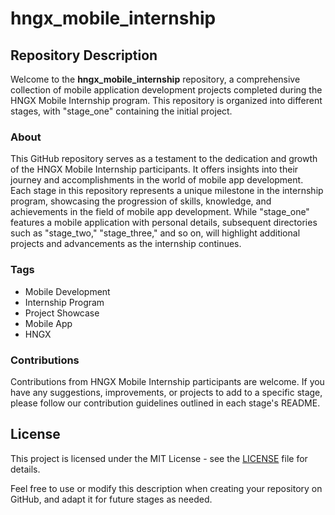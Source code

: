 # hngx_mobile_internship

## Repository Description

Welcome to the **hngx_mobile_internship** repository, a comprehensive collection of mobile application development projects completed during the HNGX Mobile Internship program. This repository is organized into different stages, with "stage_one" containing the initial project.

### About

This GitHub repository serves as a testament to the dedication and growth of the HNGX Mobile Internship participants. It offers insights into their journey and accomplishments in the world of mobile app development. Each stage in this repository represents a unique milestone in the internship program, showcasing the progression of skills, knowledge, and achievements in the field of mobile app development. While "stage_one" features a mobile application with personal details, subsequent directories such as "stage_two," "stage_three," and so on, will highlight additional projects and advancements as the internship continues.

### Tags

-   Mobile Development
-   Internship Program
-   Project Showcase
-   Mobile App
-   HNGX

### Contributions

Contributions from HNGX Mobile Internship participants are welcome. If you have any suggestions, improvements, or projects to add to a specific stage, please follow our contribution guidelines outlined in each stage's README.

## License

This project is licensed under the MIT License - see the [LICENSE](LICENSE) file for details.

Feel free to use or modify this description when creating your repository on GitHub, and adapt it for future stages as needed.
